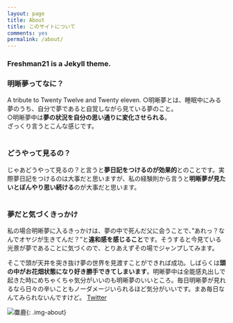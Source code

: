 ```yaml
---
layout: page
title: About
title: このサイトについて
comments: yes
permalink: /about/
---
```



### Freshman21 is a Jekyll theme.
### 明晰夢ってなに？

A tribute to Twenty Twelve and Twenty eleven.
○明晰夢とは、睡眠中にみる夢のうち、自分で夢であると自覚しながら見ている夢のこと。  
○明晰夢中は**夢の状況を自分の思い通りに変化させられる**。  
ざっくり言うとこんな感じです。  
<br>
### どうやって見るの？
じゃあどうやって見るの？と言うと**夢日記をつけるのが効果的**とのことです。実際夢日記をつけるのは大事だと思いますが、私の経験則から言うと**明晰夢が見たいとぼんやり思い続ける**のが大事だと思います。  
<br>
### 夢だと気づくきっかけ
私の場合明晰夢に入るきっかけは、夢の中で死んだ父に会うことで、”あれっ？なんでオヤジが生きてんだ？”と**違和感を感じること**です。そうすると今見ている光景が夢であることに気づくので、とりあえずその場でジャンプしてみます。

そこで頭が天井を突き抜け夢の世界を見渡すことができれば成功。しばらくは**頭の中がお花畑状態になり好き勝手できてしまいます**。明晰夢中は全能感丸出しで起きた時にめちゃくちゃ気分がいいのも明晰夢のいいところ。毎日明晰夢が見れるなら日々の辛いこともノーダメージいられるほど気分がいいです。まあ毎日なんてみられないんですけど。
[Twitter](https://twitter.com/barazou  "Twitter")


![麋鹿](https://karate-bakabon.github.io/diary/images/cat.jpg){: .img-about}
